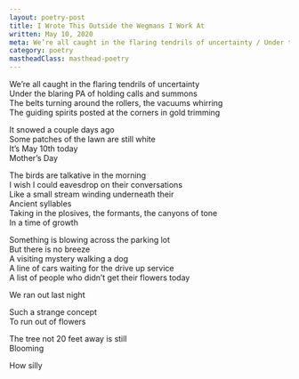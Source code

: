 ```yaml
---
layout: poetry-post
title: I Wrote This Outside the Wegmans I Work At
written: May 10, 2020
meta: We’re all caught in the flaring tendrils of uncertainty / Under the blaring PA of holding calls and summons
category: poetry
mastheadClass: masthead-poetry
---
```


We’re all caught in the flaring tendrils of uncertainty <br>
Under the blaring PA of holding calls and summons <br>
The belts turning around the rollers, the vacuums whirring <br>
The guiding spirits posted at the corners in gold trimming

It snowed a couple days ago <br>
Some patches of the lawn are still white <br>
It’s May 10th today <br>
Mother’s Day

The birds are talkative in the morning <br>
I wish I could eavesdrop on their conversations <br>
Like a small stream winding underneath their <br>
Ancient syllables <br>
Taking in the plosives, the formants, the canyons of tone <br>
In a time of growth

Something is blowing across the parking lot <br>
But there is no breeze <br>
A visiting mystery walking a dog <br>
A line of cars waiting for the drive up service <br>
A list of people who didn’t get their flowers today

We ran out last night

Such a strange concept <br>
To run out of flowers

The tree not 20 feet away is still <br>
Blooming

How silly
